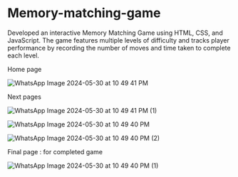 # Memory-matching-game
Developed an interactive Memory Matching Game using HTML, CSS, and JavaScript. The game features multiple levels of difficulty and tracks player performance by recording the number of moves and time taken to complete each level.

Home page

![WhatsApp Image 2024-05-30 at 10 49 41 PM](https://github.com/Gauri1822/Memory-matching-game/assets/149926458/482c268b-e3da-45c0-88bb-8cd36257f793)

Next pages

![WhatsApp Image 2024-05-30 at 10 49 41 PM (1)](https://github.com/Gauri1822/Memory-matching-game/assets/149926458/f8c7c521-7003-4a25-b220-ddbf82fc3938)

![WhatsApp Image 2024-05-30 at 10 49 40 PM](https://github.com/Gauri1822/Memory-matching-game/assets/149926458/90ce0299-114d-4ce0-b848-319ff8435d60)

![WhatsApp Image 2024-05-30 at 10 49 40 PM (2)](https://github.com/Gauri1822/Memory-matching-game/assets/149926458/acaf1960-3fa0-4e54-bd19-0ae760ffc59b)

Final page : for completed game  

![WhatsApp Image 2024-05-30 at 10 49 40 PM (1)](https://github.com/Gauri1822/Memory-matching-game/assets/149926458/43a5bd02-de6e-482b-a81d-1607765b762c)
